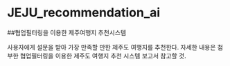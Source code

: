 # JEJU_recommendation_ai
##협업필터링을 이용한 제주여행지 추천시스템

사용자에게 설문을 받아 가장 만족할 만한 제주도 여행지를 추천한다.
자세한 내용은 첨부한 협업필터링을 이용한 제주도 여행지 추천 시스템 보고서 참고할 것.
